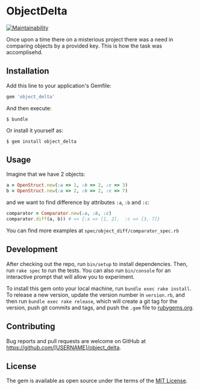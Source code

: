 # ObjectDelta
[![Maintainability](https://api.codeclimate.com/v1/badges/5b33c6ee7b253ef2e87e/maintainability)](https://codeclimate.com/github/freiwillen/object-diff/maintainability)

Once upon a time there on a misterious project there  was a need in comparing objects by a provided key. This is how the task was accomplisehd.

## Installation

Add this line to your application's Gemfile:

```ruby
gem 'object_delta'
```

And then execute:

    $ bundle

Or install it yourself as:

    $ gem install object_delta

## Usage
Imagine that we have 2 objects:
```ruby
a = OpenStruct.new(:a => 1, :b => 2, :c => 3)
b = OpenStruct.new(:a => 2, :b => 2, :c => 7)
```

and we want to find difference by attributes ```:a```, ```:b``` and ```:c```:
```ruby
comparator = Comparator.new(:a, :b, :c)
comparator.diff(a, b)) # => {:a => [1, 2],  :c => [3, 7]}
```

You can find more examples at ```spec/object_diff/comparator_spec.rb```

## Development

After checking out the repo, run `bin/setup` to install dependencies. Then, run `rake spec` to run the tests. You can also run `bin/console` for an interactive prompt that will allow you to experiment.

To install this gem onto your local machine, run `bundle exec rake install`. To release a new version, update the version number in `version.rb`, and then run `bundle exec rake release`, which will create a git tag for the version, push git commits and tags, and push the `.gem` file to [rubygems.org](https://rubygems.org).

## Contributing

Bug reports and pull requests are welcome on GitHub at https://github.com/[USERNAME]/object_delta.

## License

The gem is available as open source under the terms of the [MIT License](http://opensource.org/licenses/MIT).
